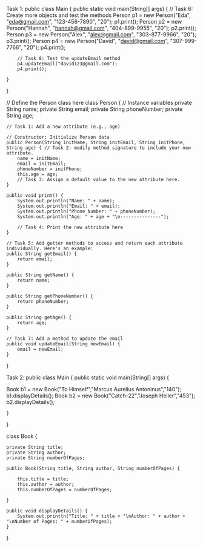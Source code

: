 Task 1:
public class Main {
    public static void main(String[] args) {
        // Task 6: Create more objects and test the methods
        Person p1 = new Person("Eda", "eda@gmail.com", "123-456-7890", "20");
        p1.print();
        Person p2 = new Person("Hannah", "hannah@gmail.com", "404-899-9955", "20");
        p2.print();
        Person p3 = new Person("Alex", "alex@gmail.com", "303-877-9966", "20");
        p3.print();
        Person p4 = new Person("David", "david@gmail.com", "307-999-7766", "20");
        p4.print();


        // Task 8: Test the updateEmail method
        p4.updateEmail("david123@gmail.com");
        p4.print();
        
    }
}

// Define the Person class here
class Person {
    // Instance variables
    private String name;
    private String email;
    private String phoneNumber;
    private String age;

    // Task 1: Add a new attribute (e.g., age)

    // Constructor: Initialize Person data
    public Person(String initName, String initEmail, String initPhone, String age) { // Task 2: modify method signature to include your new attribute.
        name = initName;
        email = initEmail;
        phoneNumber = initPhone;
        this.age = age;
        // Task 3: Assign a default value to the new attribute here.
    }

    public void print() {
        System.out.println("Name: " + name);
        System.out.println("Email: " + email);
        System.out.println("Phone Number: " + phoneNumber);
        System.out.println("Age: " + age + "\n---------------");

        // Task 4: Print the new attribute here
    }

    // Task 5: Add getter methods to access and return each attribute individually. Here's an example:
    public String getEmail() {
        return email;
    }

    public String getName() {
        return name;
    }

    public String getPhoneNumber() {
        return phoneNumber;
    }

    public String getAge() {
        return age;
    }

    // Task 7: Add a method to update the email
    public void updateEmail(String newEmail) {
        email = newEmail;
    }

}




Task 2:
public class Main {
    public static void main(String[] args) {

Book b1 = new Book("To Himself","Marcus Aurelius Antoninus","140");
b1.displayDetails();
Book b2 = new Book("Catch-22","Joseph Heller","453");
b2.displayDetails();

    }
}

class Book {

    private String title;
    private String author;
    private String numberOfPages;

    public Book(String title, String author, String numberOfPages) {

        this.title = title;
        this.author = author;
        this.numberOfPages = numberOfPages;

    }

    public void displayDetails() {
        System.out.println("Title: " + title + "\nAuthor: " + author + "\nNumber of Pages: " + numberOfPages);
    }
}

